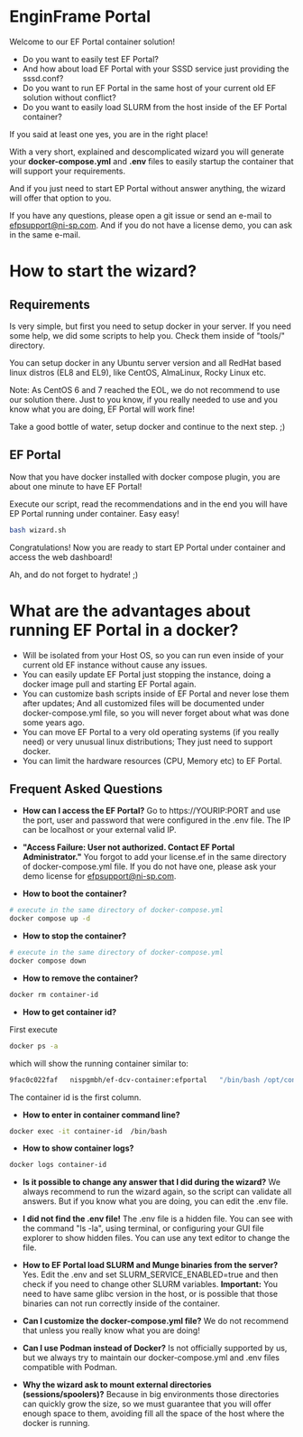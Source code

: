 # EnginFrame Portal

Welcome to our EF Portal container solution!

- Do you want to easily test EF Portal?
- And how about load EF Portal with your SSSD service just providing the sssd.conf?
- Do you want to run EF Portal in the same host of your current old EF solution without conflict?
- Do you want to easily load SLURM from the host inside of the EF Portal container?

If you said at least one yes, you are in the right place!

With a very short, explained and descomplicated wizard you will generate your __docker-compose.yml__ and __.env__ files to easily startup the container that will support your requirements.

And if you just need to start EP Portal without answer anything, the wizard will offer that option to you.

If you have any questions, please open a git issue or send an e-mail to efpsupport@ni-sp.com. And if you do not have a license demo, you can ask in the same e-mail.

# How to start the wizard?

## Requirements

Is very simple, but first you need to setup docker in your server. If you need some help, we did some scripts to help you. Check them inside of "tools/" directory.

You can setup docker in any Ubuntu server version and all RedHat based linux distros (EL8 and EL9), like CentOS, AlmaLinux, Rocky Linux etc.

Note: As CentOS 6 and 7 reached the EOL, we do not recommend to use our solution there. Just to you know, if you really needed to use and you know what you are doing, EF Portal will work fine!

Take a good bottle of water, setup docker and continue to the next step. ;)

## EF Portal

Now that you have docker installed with docker compose plugin, you are about one minute to have EF Portal!

Execute our script, read the recommendations and in the end you will have EP Portal running under container. Easy easy! 

```bash
bash wizard.sh
```

Congratulations! Now you are ready to start EP Portal under container and access the web dashboard!

Ah, and do not forget to hydrate! ;)

# What are the advantages about running EF Portal in a docker?
* Will be isolated from your Host OS, so you can run even inside of your current old EF instance without cause any issues.
* You can easily update EF Portal just stopping the instance, doing a docker image pull and starting EF Portal again.
* You can customize bash scripts inside of EF Portal and never lose them after updates; And all customized files will be documented under docker-compose.yml file, so you will never forget about what was done some years ago.
* You can move EF Portal to a very old operating systems (if you really need) or very unusual linux distributions; They just need to support docker.
* You can limit the hardware resources (CPU, Memory etc) to EF Portal.

## Frequent Asked Questions
* __How can I access the EF Portal?__
Go to https://YOURIP:PORT and use the port, user and password that were configured in the .env file. The IP can be localhost or your external valid IP.

* __"Access Failure: User not authorized. Contact EF Portal Administrator."__
You forgot to add your license.ef in the same directory of docker-compose.yml file. If you do not have one, please ask your demo license for efpsupport@ni-sp.com.

* __How to boot the container?__
```bash
# execute in the same directory of docker-compose.yml
docker compose up -d
```

* __How to stop the container?__
```bash
# execute in the same directory of docker-compose.yml
docker compose down
```

* __How to remove the container?__

```bash
docker rm container-id
```

* __How to get container id?__

First execute
```bash
docker ps -a
```

which will show the running container similar to: 

```bash
9fac0c022faf   nispgmbh/ef-dcv-container:efportal   "/bin/bash /opt/cont…"   11 seconds ago   Up 10 seconds   8553/tcp, 0.0.0.0:8553->8443/tcp, :::8553->8443/tcp   efportal-nisp
```

The container id is the first column.


* __How to enter in container command line?__

```bash
docker exec -it container-id  /bin/bash
```

* __How to show container logs?__
```bash
docker logs container-id
```

* __Is it possible to change any answer that I did during the wizard?__
We always recommend to run the wizard again, so the script can validate all answers. But if you know what you are doing, you can edit the .env file.

* __I did not find the .env file!__
The .env file is a hidden file. You can see with the command "ls -la", using terminal, or configuring your GUI file explorer to show hidden files. You can use any text editor to change the file.

* __How to EF Portal load SLURM and Munge binaries from the server?__
Yes. Edit the .env and set SLURM_SERVICE_ENABLED=true and then check if you need to change other SLURM variables. **Important:** You need to have same glibc version in the host, or is possible that those binaries can not run correctly inside of the container.

* __Can I customize the docker-compose.yml file?__
We do not recommend that unless you really know what you are doing!

* __Can I use Podman instead of Docker?__
Is not officially supported by us, but we always try to maintain our docker-compose.yml and .env files compatible with Podman.

* __Why the wizard ask to mount external directories (sessions/spoolers)?__
Because in big  environments those directories can quickly grow the size, so we must guarantee that you will offer enough space to them, avoiding fill all the space of the host where the docker is running.
